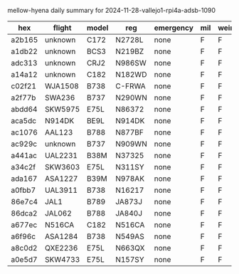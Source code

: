 mellow-hyena daily summary for 2024-11-28-vallejo1-rpi4a-adsb-1090

|hex|flight|model|reg|emergency|mil|weirdo|
|--|--|--|--|--|--|--|
|a2b165|unknown|C172|N2728L|none|F|F|
|a1db22|unknown|BCS3|N219BZ|none|F|F|
|adc313|unknown|CRJ2|N986SW|none|F|F|
|a14a12|unknown|C182|N182WD|none|F|F|
|c02f21|WJA1508|B738|C-FRWA|none|F|F|
|a2f77b|SWA236|B737|N290WN|none|F|F|
|abdd64|SKW5975|E75L|N86372|none|F|F|
|aca5dc|N914DK|BE9L|N914DK|none|F|F|
|ac1076|AAL123|B788|N877BF|none|F|F|
|ac929c|unknown|B737|N909WN|none|F|F|
|a441ac|UAL2231|B38M|N37325|none|F|F|
|a34c2f|SKW3603|E75L|N311SY|none|F|F|
|ada167|ASA1227|B39M|N978AK|none|F|F|
|a0fbb7|UAL3911|B738|N16217|none|F|F|
|86e7c4|JAL1|B789|JA873J|none|F|F|
|86dca2|JAL062|B788|JA840J|none|F|F|
|a677ec|N516CA|C182|N516CA|none|F|F|
|a6f96c|ASA1284|B738|N549AS|none|F|F|
|a8c0d2|QXE2236|E75L|N663QX|none|F|F|
|a0e5d7|SKW4733|E75L|N157SY|none|F|F|
